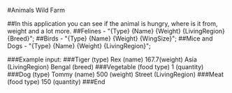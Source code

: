 ﻿#Animals Wild Farm

##In this application you can see if the animal is hungry, where is it from, weight and a lot more.
##Felines - "{Type} {Name} {Weight} {LivingRegion} {Breed}";
##Birds - "{Type} {Name} {Weight} {WingSize}";
##Mice and Dogs - "{Type} {Name} {Weight} {LivingRegion}";

###Example input:
###Tiger (type) Rex (name) 167.7(weight) Asia (LivingRegion) Bengal (breed)
###Vegetable (food type) 1 (quantity)
###Dog (type) Tommy (name) 500 (weight) Street (LivingRegion)
###Meat (food type) 150 (quantity)
###End
